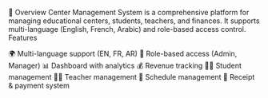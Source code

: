 🎯 Overview
Center Management System is a comprehensive platform for managing educational centers, students, teachers, and finances. It supports multi-language (English, French, Arabic) and role-based access control.
Features

🌍 Multi-language support (EN, FR, AR)
👥 Role-based access (Admin, Manager)
📊 Dashboard with analytics
💰 Revenue tracking
👨‍🎓 Student management
👨‍🏫 Teacher management
📅 Schedule management
🧾 Receipt & payment system